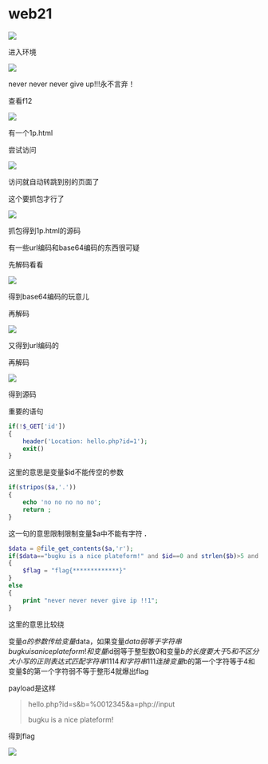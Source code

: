 # web21

![](https://bulabula-1305079562.cos.ap-guangzhou.myqcloud.com/img/1618658169151-image-20210118103015014.png)

进入环境

![](https://bulabula-1305079562.cos.ap-guangzhou.myqcloud.com/img/1618658191791-image-20210118103105844.png)

never never never give up!!!永不言弃！

查看f12

![](https://bulabula-1305079562.cos.ap-guangzhou.myqcloud.com/img/1618658206614-image-20210118103236972.png)

有一个1p.html

尝试访问

![](https://bulabula-1305079562.cos.ap-guangzhou.myqcloud.com/img/1618658225848-image-20210118103322803.png)

访问就自动转跳到别的页面了

这个要抓包才行了

![](https://bulabula-1305079562.cos.ap-guangzhou.myqcloud.com/img/1618658246189-image-20210118103455966.png)

抓包得到1p.html的源码

有一些url编码和base64编码的东西很可疑

先解码看看

![](https://bulabula-1305079562.cos.ap-guangzhou.myqcloud.com/img/1618658266452-image-20210118103748221.png)

得到base64编码的玩意儿

再解码

![](https://bulabula-1305079562.cos.ap-guangzhou.myqcloud.com/img/1618658281031-image-20210118103839035.png)

又得到url编码的

再解码

![](https://bulabula-1305079562.cos.ap-guangzhou.myqcloud.com/img/1618658298647-image-20210118103932475.png)

得到源码

重要的语句

```php
if(!$_GET['id'])
{
    header('Location: hello.php?id=1');
    exit()
}
```

这里的意思是变量$id不能传空的参数

```php
if(stripos($a,'.'))
{
    echo 'no no no no no';
    return ;
}
```

这一句的意思限制限制变量$a中不能有字符  **.**

```php
$data = @file_get_contents($a,'r');
if($data=="bugku is a nice plateform!" and $id==0 and strlen($b)>5 and eregi("111".substr($b,0,1),"1114") and substr($b, 0, 1)!=4)
{
    $flag = "flag{*************}"
}
else
{
    print "never never never give ip !!1";
}
```

这里的意思比较绕

变量$a的参数传给变量$data，如果变量$data弱等于字符串bugku is a nice plateform! 和 变量$id弱等于整型数0和变量$b的长度要大于5和不区分大小写的正则表达式匹配字符串1114和字符串111连接变量$b的第一个字符等于4和变量$的第一个字符弱不等于整形4就爆出flag

payload是这样

> hello.php?id=s&b=%0012345&a=php://input
>
> bugku is a nice plateform!

得到flag

![](https://bulabula-1305079562.cos.ap-guangzhou.myqcloud.com/img/1618658318443-image-20210118120721051.png)



